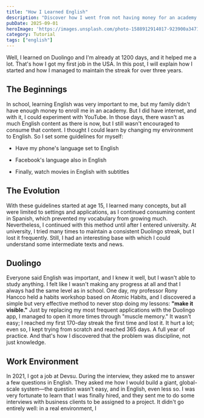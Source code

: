 ```yaml
---
title: "How I Learned English"
description: "Discover how I went from not having money for an academy to getting my first job in the USA, maintaining a Duolingo streak of over 1200 days, and applying effective habits."
pubDate: 2025-09-01
heroImage: 'https://images.unsplash.com/photo-1588912914017-923900a34710?ixlib=rb-4.1.0&q=85&fm=jpg&crop=entropy&cs=srgb'
category: Tutorial
tags: ["english"]
---
```


Well, I learned on Duolingo and I'm already at 1200 days, and it helped me a lot. That's how I got my first job in the USA. In this post, I will explain how I started and how I managed to maintain the streak for over three years. 

## The Beginnings

In school, learning English was very important to me, but my family didn't have enough money to enroll me in an academy. But I did have internet, and with it, I could experiment with YouTube. In those days, there wasn't as much English content as there is now, but I still wasn't encouraged to consume that content. I thought I could learn by changing my environment to English. So I set some guidelines for myself: 

- Have my phone's language set to English

- Facebook's language also in English

- Finally, watch movies in English with subtitles

## The Evolution

With these guidelines started at age 15, I learned many concepts, but all were limited to settings and applications, as I continued consuming content in Spanish, which prevented my vocabulary from growing much. Nevertheless, I continued with this method until after I entered university. At university, I tried many times to maintain a consistent Duolingo streak, but I lost it frequently. Still, I had an interesting base with which I could understand some intermediate texts and news.

## Duolingo

Everyone said English was important, and I knew it well, but I wasn't able to study anything. I felt like I wasn't making any progress at all and that I always had the same level as in school. One day, my professor Rony Hancco held a habits workshop based on Atomic Habits, and I discovered a simple but very effective method to never stop doing my lessons: **"make it visible."** Just by replacing my most frequent applications with the Duolingo app, I managed to open it more times through "muscle memory." It wasn't easy; I reached my first 170-day streak the first time and lost it. It hurt a lot; even so, I kept trying from scratch and reached 365 days. A full year of practice. And that's how I discovered that the problem was discipline, not just knowledge. 

## Work Environment

In 2021, I got a job at Devsu. During the interview, they asked me to answer a few questions in English. They asked me how I would build a giant, global-scale system—the question wasn't easy, and in English, even less so. I was very fortunate to learn that I was finally hired, and they sent me to do some interviews with business clients to be assigned to a project. It didn't go entirely well: in a real environment, I